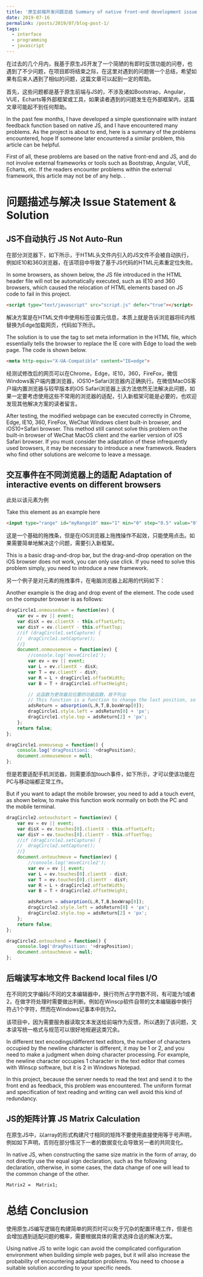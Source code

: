 ```yaml
---
title: '原生前端开发问题总结 Summary of native front-end development issues'
date: 2019-07-16
permalink: /posts/2019/07/blog-post-1/
tags:
  - interface
  - programming
  - javascript
---
```


在过去的几个月内，我基于原生JS开发了一个简陋的有即时反馈功能的问卷，也遇到了不少问题，在项目即将结束之际，在这里对遇到的问题做一个总结，希望如果有后来人遇到了相似的问题，这篇文章可以起到一定的帮助。

首先，这些问题都是基于原生前端与JS的，不涉及诸如Bootstrap，Angular，VUE，Echarts等外部框架或工具，如果读者遇到的问题发生在外部框架内，这篇文章可能起不到任何帮助。

In the past few months, I have developed a simple questionnaire with instant feedback function based on native JS, and I have encountered many problems. As the project is about to end, here is a summary of the problems encountered, hope If someone later encountered a similar problem, this article can be helpful.

First of all, these problems are based on the native front-end and JS, and do not involve external frameworks or tools such as Bootstrap, Angular, VUE, Echarts, etc. If the readers encounter problems within the external framework, this article may not be of any help. .

# 问题描述与解决 Issue Statement & Solution
## JS不自动执行 JS Not Auto-Run

在部分浏览器下，如下所示，于HTML头文件内引入的JS文件不会被自动执行，例如IE10和360浏览器，在该项目中导致了基于JS代码的HTML元素重定位失败。

In some browsers, as shown below, the JS file introduced in the HTML header file will not be automatically executed, such as IE10 and 360 browsers, which caused the relocation of HTML elements based on JS code to fail in this project.

```html
<script type="text/javascript" src="script.js" defer="true"></script>
```

解决方案是在HTML文件中使用<meta>标签设置元信息，本质上就是告诉浏览器将IE内核替换为Edge加载网页，代码如下所示。

The solution is to use the <meta> tag to set meta information in the HTML file, which essentially tells the browser to replace the IE core with Edge to load the web page. The code is shown below.

```html
<meta http-equiv="X-UA-Compatible" content="IE=edge">
```

经测试修改后的网页可以在Chrome，Edge，IE10，360，FireFox，微信Windows客户端内置浏览器，iOS10+Safari浏览器内正确执行。在微信MacOS客户端内置浏览器与较早版本的iOS Safari浏览器上该方法依然无法解决此问题，如果一定要考虑使用这些不常用的浏览器的适配，引入新框架可能是必要的，也欢迎发现其他解决方案的读者留言。

After testing, the modified webpage can be executed correctly in Chrome, Edge, IE10, 360, FireFox, WeChat Windows client built-in browser, and iOS10+Safari browser. This method still cannot solve this problem on the built-in browser of WeChat MacOS client and the earlier version of iOS Safari browser. If you must consider the adaptation of these infrequently used browsers, it may be necessary to introduce a new framework. Readers who find other solutions are welcome to leave a message.


## 交互事件在不同浏览器上的适配 Adaptation of interactive events on different browsers
此处以该元素为例

Take this element as an example here

```html
<input type="range" id="myRange10" max="1" min="0" step="0.5" value="0" onchange="rangeChange(10)">
```

这是一个基础的拖拽条，但是在iOS浏览器上拖拽操作不起效，只能使用点击。如果需要简单地解决这个问题，需要引入新框架。

This is a basic drag-and-drop bar, but the drag-and-drop operation on the iOS browser does not work, you can only use click. If you need to solve this problem simply, you need to introduce a new framework.

另一个例子是对元素的拖拽事件，在电脑浏览器上起用的代码如下：

Another example is the drag and drop event of the element. The code used on the computer browser is as follows:

```javascript
dragCircle1.onmousedown = function(ev) {
	var ev = ev || event;
	var disX = ev.clientX - this.offsetLeft;
	var disY = ev.clientY - this.offsetTop;
	//if (dragCircle1.setCapture) {
	//	dragCircle1.setCapture();
	//}
	document.onmousemove = function(ev) {
		//console.log('moveCircle1');
		var ev = ev || event;
		var L = ev.clientX - disX;
		var T = ev.clientY - disY;
		var R = L + dragCircle1.offsetWidth;
		var B = T + dragCircle1.offsetHeight;

		// 此函数为更改最后位置的功能函数，故不列出 
		// This function is a function to change the last position, so it is not listed
		adsReturn = adsorption(L,R,T,B,boxWrap[0]); 
		dragCircle1.style.left = adsReturn[0] + 'px';
		dragCircle1.style.top = adsReturn[2] + 'px';
	};
	return false;
};

dragCircle1.onmouseup = function() {
	console.log('dragPosition1: '+dragPosition);
	document.onmousemove = null;
};
```

但是若要适配手机浏览器，则需要添加touch事件，如下所示，才可以使该功能在PC与移动端都正常工作。

But if you want to adapt the mobile browser, you need to add a touch event, as shown below, to make this function work normally on both the PC and the mobile terminal.

```javascript
dragCircle2.ontouchstart = function(ev) {
	var ev = ev || event;
	var disX = ev.touches[0].clientX - this.offsetLeft;
	var disY = ev.touches[0].clientY - this.offsetTop;
	//if (dragCircle2.setCapture) {
	//	dragCircle2.setCapture();
	//}
	document.ontouchmove = function(ev) {
		//console.log('moveCircle2');
		var ev = ev || event;
		var L = ev.touches[0].clientX - disX;
		var T = ev.touches[0].clientY - disY;
		var R = L + dragCircle2.offsetWidth;
		var B = T + dragCircle2.offsetHeight;

		adsReturn = adsorption(L,R,T,B,boxWrap[0]);
		dragCircle2.style.left = adsReturn[0] + 'px';
		dragCircle2.style.top = adsReturn[2] + 'px';
	};
	return false;
};

dragCircle2.ontouchend = function() {
	console.log('dragPosition: '+dragPosition);
	document.ontouchmove = null;
};
```

## 后端读写本地文件 Backend local files I/O

在不同的文字编码/不同的文本编辑器中，换行符所占字符数不同，有可能为1或者2，在做字符处理时需要做出判断。例如在Winscp软件自带的文本编辑器中换行符占1个字符，然而在Windows记事本中则为2。

该项目中，因为需要服务器读取文本发送给前端作为反馈，所以遇到了该问题，文本读写统一格式与规范可以很好地规避这类冗余。

In different text encodings/different text editors, the number of characters occupied by the newline character is different, it may be 1 or 2, and you need to make a judgment when doing character processing. For example, the newline character occupies 1 character in the text editor that comes with Winscp software, but it is 2 in Windows Notepad.

In this project, because the server needs to read the text and send it to the front end as feedback, this problem was encountered. The uniform format and specification of text reading and writing can well avoid this kind of redundancy.

## JS的矩阵计算 JS Matrix Calculation

在原生JS中，以array的形式构建尺寸相同的矩阵不要使用直接使用等于号声明，例如如下声明，否则在部分情况下一者的数据变化会导致另一者的共同变化。

In native JS, when constructing the same size matrix in the form of array, do not directly use the equal sign declaration, such as the following declaration, otherwise, in some cases, the data change of one will lead to the common change of the other.

```
Matrix2 =  Matrix1;
```


# 总结 Conclusion
使用原生JS编写逻辑在构建简单的网页时可以免于冗杂的配置环境工作，但是也会增加遇到适配问题的概率，需要根据具体的需求选择合适的解决方案。

Using native JS to write logic can avoid the complicated configuration environment when building simple web pages, but it will also increase the probability of encountering adaptation problems. You need to choose a suitable solution according to your specific needs.